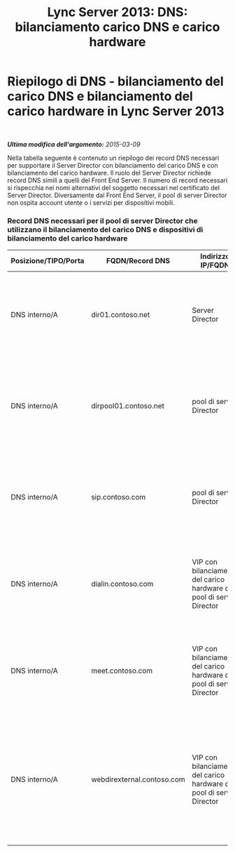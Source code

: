 ﻿---
title: "Lync Server 2013: DNS: bilanciamento carico DNS e carico hardware"
TOCTitle: Riepilogo di DNS - bilanciamento del carico DNS e bilanciamento del carico hardware
ms:assetid: d2132695-1956-4190-a98e-cd7255cbded6
ms:mtpsurl: https://technet.microsoft.com/it-it/library/JJ205273(v=OCS.15)
ms:contentKeyID: 49302062
ms.date: 08/24/2015
mtps_version: v=OCS.15
ms.translationtype: HT
---

# Riepilogo di DNS - bilanciamento del carico DNS e bilanciamento del carico hardware in Lync Server 2013

 

_**Ultima modifica dell'argomento:** 2015-03-09_

Nella tabella seguente è contenuto un riepilogo dei record DNS necessari per supportare il Server Director con bilanciamento del carico DNS e con bilanciamento del carico hardware. Il ruolo del Server Director richiede record DNS simili a quelli del Front End Server. Il numero di record necessari si rispecchia nei nomi alternativi del soggetto necessari nel certificato del Server Director. Diversamente dal Front End Server, il pool di server Director non ospita account utente o i servizi per dispositivi mobili.

### Record DNS necessari per il pool di server Director che utilizzano il bilanciamento del carico DNS e dispositivi di bilanciamento del carico hardware

<table>
<colgroup>
<col style="width: 25%" />
<col style="width: 25%" />
<col style="width: 25%" />
<col style="width: 25%" />
</colgroup>
<thead>
<tr class="header">
<th>Posizione/TIPO/Porta</th>
<th>FQDN/Record DNS</th>
<th>Indirizzo IP/FQDN</th>
<th>Corrisponde a/Commenti</th>
</tr>
</thead>
<tbody>
<tr class="odd">
<td><p>DNS interno/A</p></td>
<td><p>dir01.contoso.net</p></td>
<td><p>Server Director</p></td>
<td><p>Record dell'host server Server Director utilizzato per la replica e per le connessioni server-server</p></td>
</tr>
<tr class="even">
<td><p>DNS interno/A</p></td>
<td><p>dirpool01.contoso.net</p></td>
<td><p>pool di server Director</p></td>
<td><p>Record dell'host per il pool di server Director con bilanciamento del carico DNS per le connessioni server-server</p></td>
</tr>
<tr class="odd">
<td><p>DNS interno/A</p></td>
<td><p>sip.contoso.com</p></td>
<td><p>pool di server Director</p></td>
<td><p>SIP (Session Initiation Protocol) in ingresso dall'interfaccia interna del server perimetrale</p></td>
</tr>
<tr class="even">
<td><p>DNS interno/A</p></td>
<td><p>dialin.contoso.com</p></td>
<td><p>VIP con bilanciamento del carico hardware del pool di server Director</p></td>
<td><p>Servizi Web dialin pubblicati e con bilanciamento del carico hardware da proxy inverso</p></td>
</tr>
<tr class="odd">
<td><p>DNS interno/A</p></td>
<td><p>meet.contoso.com</p></td>
<td><p>VIP con bilanciamento del carico hardware del pool di server Director</p></td>
<td><p>Servizi Web meet pubblicati e con bilanciamento del carico hardware da proxy inverso</p></td>
</tr>
<tr class="even">
<td><p>DNS interno/A</p></td>
<td><p>webdirexternal.contoso.com</p></td>
<td><p>VIP con bilanciamento del carico hardware del pool di server Director</p></td>
<td><p>Servizi Web esterni del ticket Web con bilanciamento del carico hardware e pubblicati e definiti dal proxy inverso per il pool di server Director</p></td>
</tr>
</tbody>
</table>

